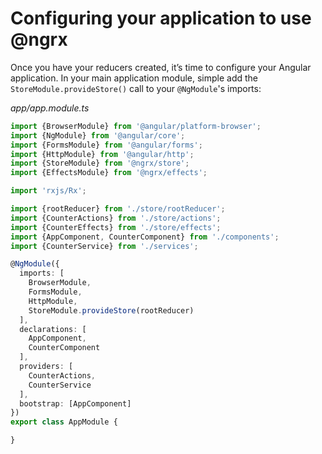 # Configuring your application to use @ngrx #

Once you have your reducers created, it’s time to configure your Angular 
application. In your main application module, simple add the 
`StoreModule.provideStore()` call to your `@NgModule`'s imports:

_app/app.module.ts_
```typescript
import {BrowserModule} from '@angular/platform-browser';
import {NgModule} from '@angular/core';
import {FormsModule} from '@angular/forms';
import {HttpModule} from '@angular/http';
import {StoreModule} from '@ngrx/store';
import {EffectsModule} from '@ngrx/effects';

import 'rxjs/Rx';

import {rootReducer} from './store/rootReducer';
import {CounterActions} from './store/actions';
import {CounterEffects} from './store/effects';
import {AppComponent, CounterComponent} from './components';
import {CounterService} from './services';

@NgModule({
  imports: [
    BrowserModule,
    FormsModule,
    HttpModule,
    StoreModule.provideStore(rootReducer)
  ],
  declarations: [
    AppComponent,
    CounterComponent
  ],
  providers: [
    CounterActions,
    CounterService
  ],
  bootstrap: [AppComponent]
})
export class AppModule {

}
```